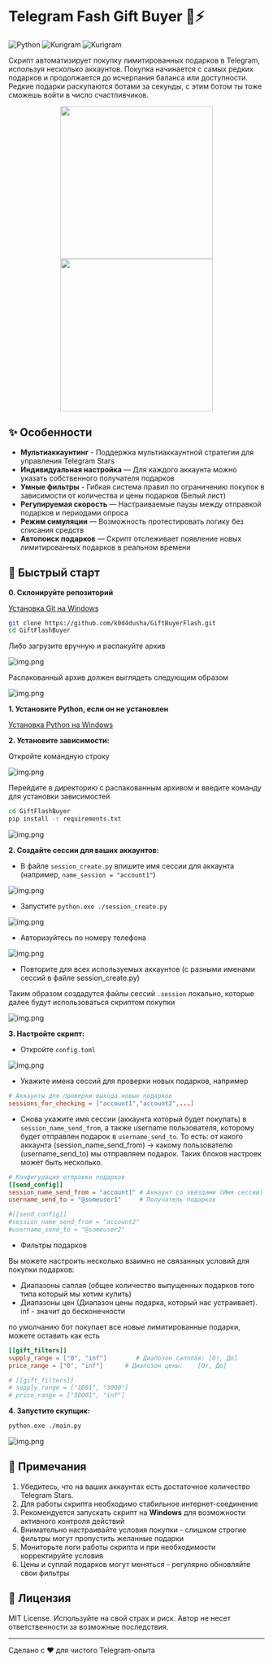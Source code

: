 # Telegram Fash Gift Buyer 🎁⚡

![Python](https://img.shields.io/badge/python-3.8%2B-blue)
![Kurigram](https://img.shields.io/badge/Kurigram-2.2.6-green)
![Kurigram](https://img.shields.io/badge/loguru-0.7.3-green)

Скрипт автоматизирует покупку лимитированных подарков в Telegram, используя несколько аккаунтов. Покупка начинается с самых редких подарков и продолжается до исчерпания баланса или доступности. Редкие подарки раскупаются ботами за секунды, с этим ботом ты тоже сможешь войти в число счастливчиков.
<p align="center">
  <img src="img/img.png" height="300"/>
  <img src="img/img_2.png" height="300"/>
</p>

## ✨ Особенности

- **Мультиаккаунтинг** - Поддержка мультиаккаунтной стратегии для управления Telegram Stars
- **Индивидуальная настройка** — Для каждого аккаунта можно указать собственного получателя подарков
- **Умные фильтры** - Гибкая система правил по ограничению покупок в зависимости от количества и цены подарков (Белый лист)
- **Регулируемая скорость** — Настраиваемые паузы между отправкой подарков и периодами опроса  
- **Режим симуляции** — Возможность протестировать логику без списания средств  
- **Автопоиск подарков** — Скрипт отслеживает появление новых лимитированных подарков в реальном времени

## 🚀 Быстрый старт
**0. Склонируйте репозиторий**

[Установка Git на Windows](https://tproger.ru/articles/ustanovka-git-na-windows)

```bash
git clone https://github.com/k0d4dusha/GiftBuyerFlash.git
cd GiftFlashBuyer
```
Либо загрузите вручную и распакуйте архив

![img.png](img/save_zip.png)

Распакованный архив должен выглядеть следующим образом

![img.png](img/dir_with_gift_buyer.png)

**1. Установите Python, если он не установлен**

[Установка Python на Windows](https://python-scripts.com/install-python-windows)

**2. Установите зависимости:**

Откройте командную строку

![img.png](img/open_cmd.png)

Перейдите в директорию с распакованным архивом и введите команду для установки зависимостей

```bash
cd GiftFlashBuyer
pip install -r requirements.txt
```

![img.png](img/cmd_pip.png)

**2. Создайте сессии для ваших аккаунтов:**
- В файле `session_create.py` впишите имя сессии для аккаунта (например, `name_session = "account1"`)

![img.png](img/session_create_file.png)

- Запустите `python.exe ./session_create.py`

![img.png](img/session_create.png)

- Авторизуйтесь по номеру телефона

![img.png](img/login.png)

- Повторите для всех используемых аккаунтов (с разными именами сессий в файле session_create.py)

Таким образом создадутся файлы сессий `.session` локально, которые далее будут использоваться скриптом покупки

![img.png](img/created_session.png)

**3. Настройте скрипт:**
- Откройте `config.toml`

![img.png](img/config_toml.png)

- Укажите имена сессий для проверки новых подарков, например
```toml
# Аккаунты для проверки выхода новых подарков
sessions_for_checking = ["account1","account2",...]
```

- Снова укажите имя сессии (аккаунта который будет покупать) в `session_name_send_from`, а также username пользователя, которому будет отправлен подарок в `username_send_to`. То есть: от какого аккаунта (session_name_send_from) → какому пользователю (username_send_to) мы отправляем подарок. Таких блоков настроек может быть несколько.
```toml
# Конфигурация отправки подарков
[[send_config]]
session_name_send_from = "account1" # Аккаунт со звёздами (Имя сессии)
username_send_to = "@someuser1"     # Получатель подарков

#[[send_config]]
#session_name_send_from = "account2"
#username_send_to = "@someuser2"
```

- Фильтры подарков

Вы можете настроить несколько взаимно не связанных условий для покупки подарков:
- Диапазоны саплая (общее количество выпущенных подарков того типа который мы хотим купить)
- Диапазоны цен (Диапазон цены подарка, который нас устраивает). inf - значит до бесконечности

по умолчанию бот покупает все новые лимитированные подарки, можете оставить как есть
```toml
[[gift_filters]]
supply_range = ["0", "inf"]        # Диапозон сапплая: [От, До]
price_range = ["0", "inf"]      # Диапозон цены:    [От, До]

# [[gift_filters]]
# supply_range = ["1001", "3000"]
# price_range = ["30001", "inf"]
```

**4. Запустите скупщик:**
```bash
python.exe ./main.py
```

![img.png](img/run_main.png)

## 📝 Примечания

1. Убедитесь, что на ваших аккаунтах есть достаточное количество Telegram Stars.
2. Для работы скрипта необходимо стабильное интернет-соединение
3. Рекомендуется запускать скрипт на **Windows** для возможности активного контроля действий
4. Внимательно настраивайте условия покупки - слишком строгие фильтры могут пропустить желанные подарки
5. Мониторьте логи работы скрипта и при необходимости корректируйте условия
6. Цены и суплай подарков могут меняться - регулярно обновляйте свои фильтры

## 📜 Лицензия

MIT License. Используйте на свой страх и риск. Автор не несет ответственности за возможные последствия.

---
Сделано с ❤️ для чистого Telegram-опыта
